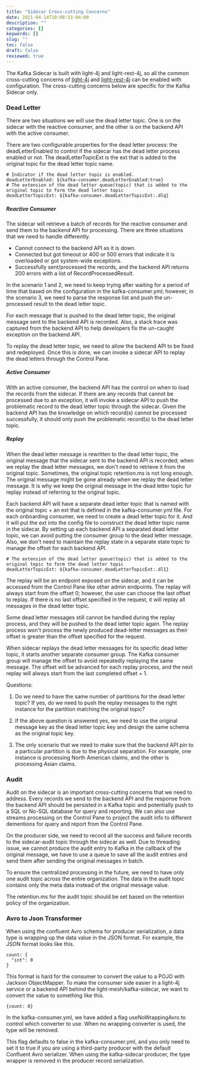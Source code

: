 ```yaml
---
title: "Sidecar Cross-cutting Concerns"
date: 2021-04-14T10:08:53-04:00
description: ""
categories: []
keywords: []
slug: ""
toc: false
draft: false
reviewed: true
---
```


The Kafka Sidecar is built with light-4j and light-rest-4j, so all the common cross-cutting concerns of [light-4j](/concern/) and [light-rest-4j](/style/light-rest-4j/) can be enabled with configuration. The cross-cutting concerns below are specific for the Kafka Sidecar only.


### Dead Letter

There are two situations we will use the dead letter topic. One is on the sidecar with the reactive consumer, and the other is on the backend API with the active consumer. 

There are two configurable properties for the dead letter process: the deadLetterEnabled to control if the sidecar has the dead letter process enabled or not. The deadLetterTopicExt is the ext that is added to the original topic for the dead letter topic name. 

```
# Indicator if the dead letter topic is enabled.
deadLetterEnabled: ${kafka-consumer.deadLetterEnabled:true}
# The extension of the dead letter queue(topic) that is added to the original topic to form the dead letter topic
deadLetterTopicExt: ${kafka-consumer.deadLetterTopicExt:.dlq}
```

##### Reactive Consumer

The sidecar will retrieve a batch of records for the reactive consumer and send them to the backend API for processing. There are three situations that we need to handle differently. 

* Cannot connect to the backend API as it is down. 
* Connected but got timeout or 400 or 500 errors that indicate it is overloaded or got system-wide exceptions.
* Successfully sent/processed the records, and the backend API returns 200 errors with a list of RecordProcessedResult. 

In the scenario 1 and 2, we need to keep trying after waiting for a period of time that based on the configuration in the kafka-consumer.yml; however, in the scenario 3, we need to parse the response list and push the un-processed result to the dead letter topic. 

For each message that is pushed to the dead letter topic, the original message sent to the backend API is recorded. Also, a stack trace was captured from the backend API to help developers fix the un-caught exception on the backend API. 

To replay the dead letter topic, we need to allow the backend API to be fixed and redeployed. Once this is done, we can invoke a sidecar API to replay the dead letters through the Control Pane. 


##### Active Consumer

With an active consumer, the backend API has the control on when to load the records from the sidecar. If there are any records that cannot be processed due to an exception, it will invoke a sidecar API to push the problematic record to the dead letter topic through the sidecar. Given the backend API has the knowledge on which record(s) cannot be processed successfully, it should only push the problematic record(s) to the dead letter topic. 


##### Replay

When the dead letter message is rewritten to the dead letter topic, the original message that the sidecar sent to the backend API is recorded; when we replay the dead letter messages, we don't need to retrieve it from the original topic. Sometimes, the original topic retention.ms is not long enough. The original message might be gone already when we replay the dead letter message. It is why we keep the original message in the dead letter topic for replay instead of referring to the original topic. 

Each backend API will have a separate dead letter topic that is named with the original topic + an ext that is defined in the kafka-consumer.yml file. For each onboarding consumer, we need to create a dead letter topic for it. And it will put the ext into the config file to construct the dead letter topic name in the sidecar. By setting up each backend API a separated dead letter topic, we can avoid putting the consumer group to the dead letter message. Also, we don't need to maintain the replay state in a separate state topic to manage the offset for each backend API. 

```
# The extension of the dead letter queue(topic) that is added to the original topic to form the dead letter topic
deadLetterTopicExt: ${kafka-consumer.deadLetterTopicExt:.dl1}
```

The replay will be an endpoint exposed on the sidecar, and it can be accessed from the Control Pane like other admin endpoints. The replay will always start from the offset 0; however, the user can choose the last offset to replay. If there is no last offset specified in the request, it will replay all messages in the dead letter topic. 

Some dead letter messages still cannot be handled during the replay process, and they will be pushed to the dead letter topic again. The replay process won't process the newly produced dead-letter messages as their offset is greater than the offset specified for the request. 

When sidecar replays the dead letter messages for its specific dead letter topic, it starts another separate consumer group. The Kafka consumer group will manage the offset to avoid repeatedly replaying the same message. The offset will be advanced for each replay process, and the next replay will always start from the last completed offset + 1. 



Questions:

1. Do we need to have the same number of partitions for the dead letter topic? If yes, do we need to push the replay messages to the right instance for the partition matching the original topic? 

2. If the above question is answered yes, we need to use the original message key as the dead letter topic key and design the same schema as the original topic key. 

3. The only scenario that we need to make sure that the backend API pin to a particular partition is due to the physical separation. For example, one instance is processing North American claims, and the other is processing Asian claims. 

### Audit

Audit on the sidecar is an important cross-cutting concerns that we need to address. Every records we send to the backend API and the response from the backend API should be persisted in a Kafka topic and potentially push to a SQL or No-SQL database for query and reporting. We can also use streams processing on the Control Pane to project the audit info to different dementions for query and report from the Control Pane. 

On the producer side, we need to record all the success and failure records to the sidecar-audit topic through the sidecar as well. Due to threading issue, we cannot produce the audit entry to Kafka in the callback of the original message, we have to use a queue to save all the audit entries and send them after sending the original messages in batch. 


To ensure the centralized processing in the future, we need to have only one audit topic across the entire organization. The data in the audit topic contains only the meta data instead of the original message value. 

The retention.ms for the audit topic should be set based on the retention policy of the organization. 


### Avro to Json Transformer

When using the confluent Avro schema for producer serialization, a data type is wrapping up the data value in the JSON format. For example, the JSON format looks like this. 

```
count: {
  "int": 0
}
```
This format is hard for the consumer to convert the value to a POJO with Jackson ObjectMapper. To make the consumer side easier in a light-4j service or a backend API behind the light-mesh/kafka-sidecar, we want to convert the value to something like this. 

```
{count: 0}
```
In the kafka-consumer.yml, we have added a flag useNoWrappingAvro to control which converter to use. When no wrapping converter is used, the type will be removed. 

This flag defaults to false in the kafka-consumer.yml, and you only need to set it to true if you are using a third-party producer with the default Confluent Avro serializer. When using the kafka-sidecar producer, the type wrapper is removed in the producer record serialization. 



